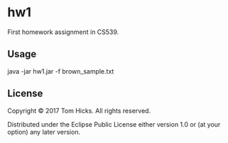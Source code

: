 # hw1

First homework assignment in CS539.

## Usage

java -jar hw1.jar -f brown_sample.txt

## License

Copyright © 2017 Tom Hicks. All rights reserved.

Distributed under the Eclipse Public License either version 1.0 or (at
your option) any later version.
